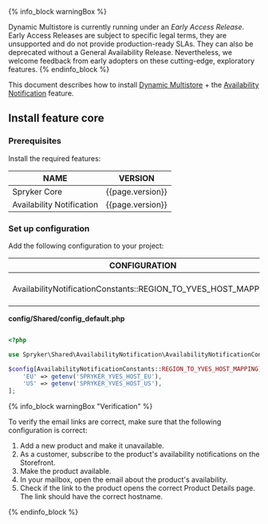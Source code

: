 {% info_block warningBox %}

Dynamic Multistore is currently running under an *Early Access Release*. Early Access Releases are subject to specific legal terms, they are unsupported and do not provide production-ready SLAs. They can also be deprecated without a General Availability Release. Nevertheless, we welcome feedback from early adopters on these cutting-edge, exploratory features.
{% endinfo_block %}

This document describes how to install [Dynamic Multistore](/docs/pbc/all/dynamic-multistore/{{page.version}}/base-shop/dynamic-multistore-feature-overview.html) + the [Availability Notification](/docs/pbc/all/warehouse-management-system/{{page.version}}/base-shop/availability-notification-feature-overview.html) feature.

## Install feature core

### Prerequisites

Install the required features:

| NAME | VERSION |
| --- | --- |
| Spryker Core | {{page.version}} |
| Availability Notification | {{page.version}} |


### Set up configuration

Add the following configuration to your project:

| CONFIGURATION  | SPECIFICATION | NAMESPACE | COMMENTS |
| --- | --- | --- | --- |
| AvailabilityNotificationConstants::REGION_TO_YVES_HOST_MAPPING | Defines regions to Yves host mapping. | Spryker\Shared\AvailabilityNotification | See in `config/Shared/config_default.php` that follows. |


**config/Shared/config_default.php**

```php

<?php

use Spryker\Shared\AvailabilityNotification\AvailabilityNotificationConstants;

$config[AvailabilityNotificationConstants::REGION_TO_YVES_HOST_MAPPING] = [
    'EU' => getenv('SPRYKER_YVES_HOST_EU'),
    'US' => getenv('SPRYKER_YVES_HOST_US'),
];

```

{% info_block warningBox "Verification" %}  

To verify the email links are correct, make sure that the following configuration is correct:

1. Add a new product and make it unavailable.
2. As a customer, subscribe to the product's availability notifications on the Storefront.
3. Make the product available.
4. In your mailbox, open the email about the product's availability.
5. Check if the link to the product opens the correct Product Details page.
    The link should have the correct hostname.


{% endinfo_block %}
